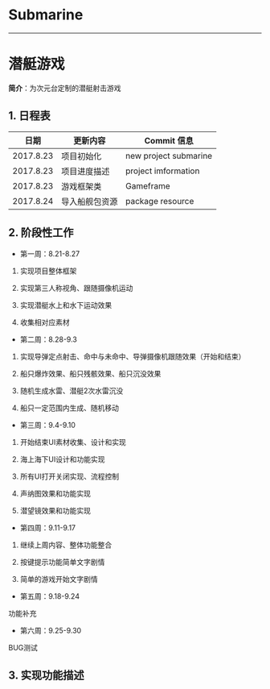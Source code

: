 # Submarine
---

# 潜艇游戏
**简介**：为次元台定制的潜艇射击游戏

## 1. 日程表
日期|更新内容|Commit 信息|
---|---|---|
2017.8.23|项目初始化|new project submarine|
2017.8.23|项目进度描述|project imformation|
2017.8.23|游戏框架类|Gameframe|
2017.8.24|导入船舰包资源|package resource|



## 2. 阶段性工作

- 第一周：8.21-8.27

1. 实现项目整体框架

2. 实现第三人称视角、跟随摄像机运动

3. 实现潜艇水上和水下运动效果

4. 收集相对应素材

- 第二周：8.28-9.3

1. 实现导弹定点射击、命中与未命中、导弹摄像机跟随效果（开始和结束）

2. 船只爆炸效果、船只残骸效果、船只沉没效果

3. 随机生成水雷、潜艇2次水雷沉没

4. 船只一定范围内生成、随机移动

- 第三周：9.4-9.10

1. 开始结束UI素材收集、设计和实现

2. 海上海下UI设计和功能实现

3. 所有UI打开关闭实现、流程控制

4. 声纳图效果和功能实现

5. 潜望镜效果和功能实现


- 第四周：9.11-9.17

1. 继续上周内容、整体功能整合

2. 按键提示功能简单文字剧情

3. 简单的游戏开始文字剧情

- 第五周：9.18-9.24

功能补充

- 第六周：9.25-9.30

BUG测试



## 3. 实现功能描述

